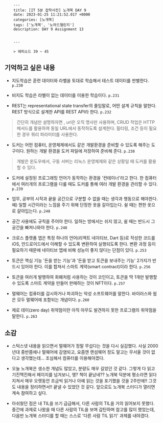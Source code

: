 

        ---
        title: [IT 5분 잡학사전] 노개북 DAY 9
        date: 2023-01-25 11:21:52.017 +0000
        categories: [노개북]
        tags: ['노개북', '노마드챌린지']
        description: DAY 9 Assignment 13
        
        
        ---

        > 에피소드 39 ~ 45

## 기억하고 싶은 내용

- 지도학습은 훈련 데이터와 라벨을 토대로 학습해서 테스트 데이터를 판별한다. 
`p.230`

- 비지도 학습은 라벨이 없는 데이터를 이용한 학습이다. 
`p.231`

- REST는 representational state transfer의 줄임말로, 어떤 설계 규칙을 말한다. REST 방식으로 설계한 API를 REST API라 한다. 
`p.232`
> 간단히 개념만 설명하자면 , url은 오직 명사만 사용하며, CRUD 작업은 HTTP 메서드를 활용하여 동일 URL에서 동작하도록 설계한다.
> 필터링, 조건 등이 필요한 경우 쿼리 파라미터를 사용한다.

- 도커는 어떤 컴퓨터, 운영체제에서도 같은 개발환경을 준비할 수 있도록 해주는 도구이다. 원하는 개발 환경을 도커 파일에 저장하여 준비해 준다. 
`p.238`
> 개발은 윈도우에서, 구동 서버는 리눅스 운영체제와 같은 상황일 때 도커를 활용할 수 있다.

- 도커에 설정된 프로그래밍 언어가 동작하는 환경을 '컨테이너'라고 한다. 한 컴퓨터에서 여러개의 프로그램을 다룰 때도 도커를 통해 여러 개발 환경을 관리할 수 있다. 
`p.239`

- 업무, 공부의 시작과 끝을 공간으로 구분할 수 없을 때는 생각과 행동으로 해야한다. 
예) 일할 시간이라는 느낌을 주기 위해 단정한 옷을 갈아입는다. 쉴 때는 편한 옷으로 갈아입는다. 
`p.248`

- 공간 사용에도 규칙을 주어야 한다. 일하는 방에서는 쉬지 않고, 쉴 때는 반드시 그 공간을 빠져나와야 한다. 
`p.248`

- 크로스 플랫폼 앱은 특정 하나의 언어(리액트 네이티브, Dart 등)로 작성한 코드를 iOS, 안드로이드에서 이해할 수 있도록 변환하여 실행되도록 한다. 
변환 과정 등이 필요하기 때문에 네이티브 앱에 비해 성능이 좋지 않다는 단점이 있다. 
`p.253`

- 토큰은 핵심 기능 '돈을 받는 기능'과 '돈을 받고 토큰을 보내주는 기능' 2가지가 반드시 있어야 한다. 이를 합쳐서 스마트 계약(smart contract)이라 한다. 
`p.256`

- 토큰을 여러개 발행하여 화폐처럼 사용하는 것이 코인이고, 토큰을 딱 1개만 발행할 수 있도록 스마트 계약을 만들어 판매하는 것이 NFT이다.
`p.257`

- 멀웨어는 컴퓨터를 감시하거나 파괴하는 악성 소프트웨어를 말한다. 바이러스와 웜은 모두 멀웨어에 포함되는 개념이다.
`p.260`

- 제로 데이(zero day) 취약점이란 아직 아무도 발견하지 못한 프로그램의 취약점을 말한다.
`p.263`


## 소감

- 스턱스넷 내용을 읽으면서 멀웨어가 정말 무섭다는 것을 다시 실감했다. 
사실 2000년대 중반쯤에나 멀웨어에 감염되고, 요즘엔 랜섬웨어 정도 말고는 무서울 것이 없다고 생각했는데... 
조심해서 컴퓨터를 이용해야겠다.

- 오늘 노개북은 생소한 개념도 많았고, 분량도 매우 길었던 것 같다. 그렇게 다 읽고 기진맥진해서 페이지를 넘겨보니, 엥? 책이 끝났네??
노개북 덕분에 평소라면 읽다 지쳐서 매우 오랫동안 조금씩 읽거나 아예 읽는 것을 포기했을 것을 2주만에!! 그것도 내용을 정리하면서!! 끝낼 수 있었던 것 같다.
앞으로도 노개북 스터디가 열리면 계속 참여하고 싶다.

- 아쉬웠던 점은 내 TIL을 쓰기 급급해서, 다른 사람의 TIL을 거의 읽어보지 못했다.
중간에 과제로 나왔을 때 다른 사람의 TIL을 보며 감탄하며 참고를 많이 했었는데, 다음번 노개북 스터디를 할 때는 스스로 '다른 사람 TIL 읽기' 과제를 내야겠다.

        